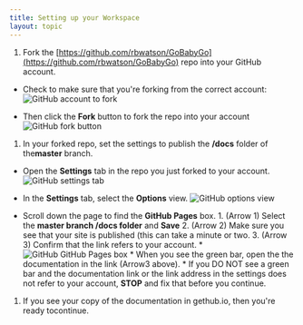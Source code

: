 ```yaml
---
title: Setting up your Workspace 
layout: topic
---
```


1. Fork the [https://github.com/rbwatson/GoBabyGo](https://github.com/rbwatson/GoBabyGo) repo into your GitHub account.

* Check to make sure that you're forking from the correct account: ![GitHub account to fork]({{site.baseurl}}/assets/images/contribute_rbwatson.png)

* Then click the **Fork** button to fork the repo into your account ![GitHub fork button]({{site.baseurl}}/assets/images/contribute_fork.png)

1. In your forked repo, set the settings to publish the **/docs** folder of the**master** branch.

* Open the **Settings** tab in the repo you just forked to your account. ![GitHub settings tab]({{site.baseurl}}/assets/images/contribute_settings.png)

* In the **Settings** tab, select the **Options** view. ![GitHub options view]({{site.baseurl}}/assets/images/contribute_options.png)
* Scroll down the page to find the **GitHub Pages** box.
                1. (Arrow 1) Select the **master branch /docs folder** and **Save**
                2. (Arrow 2) Make sure you see that your site is published (this can take a minute or two.
                3. (Arrow 3) Confirm that the link refers to your account.
			* ![GitHub GitHub Pages box](/contribute/images/contribute_pages.png)
			* When you see the green bar, open the the documentation in the link (Arrow3 above).
    			* If you DO NOT see a green bar and the documentation link or the link address in the settings does not refer to your account, **STOP**  and fix that before you continue.
1. If you see your copy of the documentation in gethub.io, then you're ready tocontinue.
